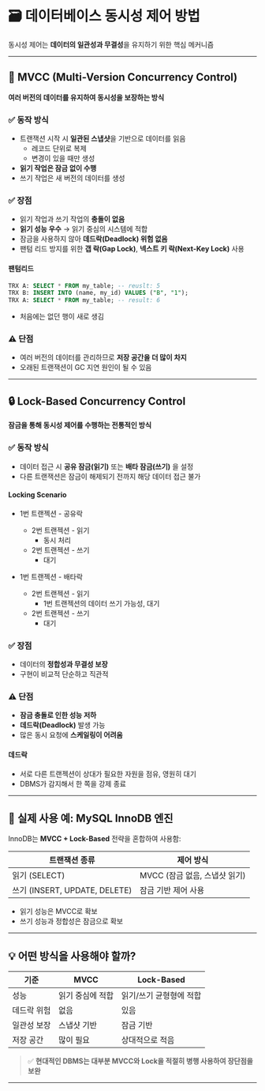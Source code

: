 # 🗃️ 데이터베이스 동시성 제어 방법

동시성 제어는 **데이터의 일관성과 무결성**을 유지하기 위한 핵심 메커니즘

---

## 🔁 MVCC (Multi-Version Concurrency Control)

**여러 버전의 데이터를 유지하여 동시성을 보장하는 방식**

### ✅ 동작 방식

- 트랜잭션 시작 시 **일관된 스냅샷**을 기반으로 데이터를 읽음
  - 레코드 단위로 복제
  - 변경이 있을 때만 생성
- **읽기 작업은 잠금 없이 수행**
- 쓰기 작업은 새 버전의 데이터를 생성

### ✅ 장점

- 읽기 작업과 쓰기 작업의 **충돌이 없음**
- **읽기 성능 우수** → 읽기 중심의 시스템에 적합
- 잠금을 사용하지 않아 **데드락(Deadlock) 위험 없음**
- 팬텀 리드 방지를 위한 **갭 락(Gap Lock)**, **넥스트 키 락(Next-Key Lock)** 사용

#### 팬텀리드

```sql
TRX A: SELECT * FROM my_table; -- reuslt: 5
TRX B: INSERT INTO (name, my_id) VALUES ("B", "1");
TRX A: SELECT * FROM my_table; -- result: 6
```

- 처음에는 없던 행이 새로 생김

### ⚠️ 단점

- 여러 버전의 데이터를 관리하므로 **저장 공간을 더 많이 차지**
- 오래된 트랜잭션이 GC 지연 원인이 될 수 있음

---

## 🔒 Lock-Based Concurrency Control

**잠금을 통해 동시성 제어를 수행하는 전통적인 방식**

### ✅ 동작 방식

- 데이터 접근 시 **공유 잠금(읽기)** 또는 **배타 잠금(쓰기)** 을 설정
- 다른 트랜잭션은 잠금이 해제되기 전까지 해당 데이터 접근 불가

#### Locking Scenario

- 1번 트랜젝션 - 공유락

  - 2번 트랜젝션 - 읽기
    - 동시 처리
  - 2번 트랜젝션 - 쓰기
    - 대기

- 1번 트랜젝션 - 배타락
  - 2번 트랜젝션 - 읽기
    - 1번 트랜젝션의 데이터 쓰기 가능성, 대기
  - 2번 트랜젝션 - 쓰기
    - 대기

### ✅ 장점

- 데이터의 **정합성과 무결성 보장**
- 구현이 비교적 단순하고 직관적

### ⚠️ 단점

- **잠금 충돌로 인한 성능 저하**
- **데드락(Deadlock)** 발생 가능
- 많은 동시 요청에 **스케일링이 어려움**

#### 데드락

- 서로 다른 트랜젝션이 상대가 필요한 자원을 점유, 영원히 대기
- DBMS가 감지해서 한 쪽을 강제 종료

---

## 🤝 실제 사용 예: MySQL InnoDB 엔진

InnoDB는 **MVCC + Lock-Based** 전략을 혼합하여 사용함:

| 트랜잭션 종류                 | 제어 방식                     |
| ----------------------------- | ----------------------------- |
| 읽기 (SELECT)                 | MVCC (잠금 없음, 스냅샷 읽기) |
| 쓰기 (INSERT, UPDATE, DELETE) | 잠금 기반 제어 사용           |

- 읽기 성능은 MVCC로 확보
- 쓰기 성능과 정합성은 잠금으로 확보

---

## 💡 어떤 방식을 사용해야 할까?

| 기준        | MVCC             | Lock-Based              |
| ----------- | ---------------- | ----------------------- |
| 성능        | 읽기 중심에 적합 | 읽기/쓰기 균형형에 적합 |
| 데드락 위험 | 없음             | 있음                    |
| 일관성 보장 | 스냅샷 기반      | 잠금 기반               |
| 저장 공간   | 많이 필요        | 상대적으로 적음         |

> ✅ **현대적인 DBMS는 대부분 MVCC와 Lock을 적절히 병행 사용하여 장단점을 보완**

---
